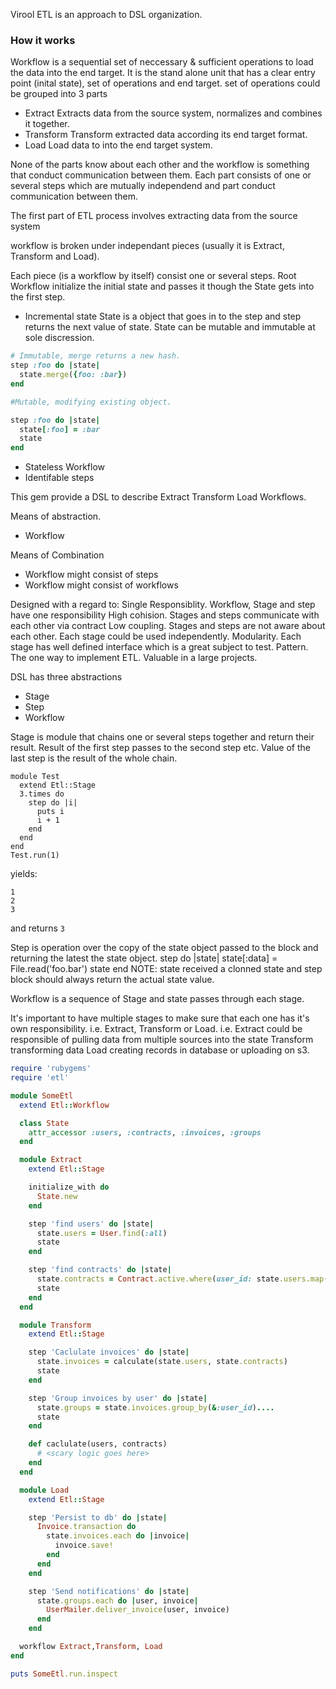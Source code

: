 Virool ETL is an approach to DSL organization.


### How it works
Workflow is a sequential set of neccessary & sufficient operations to load the data into the end target.
It is the stand alone unit that has a clear entry point (inital state), set of operations and end target.
set of operations could be grouped into 3 parts
* Extract
Extracts data from the source system, normalizes and combines it together.
* Transform
Transform extracted data according its end target format.
* Load
Load data to into the end target system.

None of the parts know about each other and the workflow is something that conduct communication between them.
Each part consists of one or several steps which are mutually independend and part conduct communication between them.




The first part of ETL process involves extracting data from the source system

workflow is broken under independant pieces (usually it is Extract, Transform and Load).



Each piece (is a workflow by itself) consist one or several steps.
Root Workflow initialize the initial state and passes it though the
State gets into the first step.
* Incremental state
State is a object that goes in to the step and step returns the next value of state.
State can be mutable and immutable at sole discression.

``` ruby
# Immutable, merge returns a new hash.
step :foo do |state|
  state.merge({foo: :bar})
end

#Mutable, modifying existing object.

step :foo do |state|
  state[:foo] = :bar
  state
end
```



* Stateless Workflow
* Identifable steps

This gem provide a DSL to describe Extract Transform Load Workflows.

Means of abstraction.
* Workflow

Means of Combination
* Workflow might consist of steps
* Workflow might consist of workflows


Designed with a regard to:
Single Responsiblity. Workflow, Stage and step have one responsibility
High cohision. Stages and steps communicate with each other via contract
Low coupling. Stages and steps are not aware about each other. Each stage could be used independently.
Modularity. Each stage has well defined interface which is a great subject to test.
Pattern. The one way to implement ETL. Valuable in a large projects.


DSL has three abstractions
* Stage
* Step
* Workflow

Stage is module that chains one or several steps together and return their result. Result of the first step passes to the second step etc. Value of the last step is the result of the whole chain.
```
module Test
  extend Etl::Stage
  3.times do
    step do |i|
      puts i
      i + 1
    end
  end
end
Test.run(1)
```
yields:
```
1
2
3
```
and returns `3`


Step is operation over the copy of the state object passed to the block and returning the latest the state object.
step do |state|
  state[:data] = File.read('foo.bar')
  state
end
NOTE: state received a clonned state and step block should always return the actual state value.

Workflow is a sequence of Stage and state passes through each stage.

It's important to have multiple stages to make sure that each one has it's own responsibility. i.e. Extract, Transform or Load.
i.e.
Extract could be responsible of pulling data from multiple sources into the state
Transform transforming data
Load creating records in database or uploading on s3.


```ruby
require 'rubygems'
require 'etl'

module SomeEtl
  extend Etl::Workflow

  class State
    attr_accessor :users, :contracts, :invoices, :groups
  end

  module Extract
    extend Etl::Stage

    initialize_with do
      State.new
    end

    step 'find users' do |state|
      state.users = User.find(:all)
      state
    end

    step 'find contracts' do |state|
      state.contracts = Contract.active.where(user_id: state.users.map(&:id))
      state
    end
  end

  module Transform
    extend Etl::Stage

    step 'Caclulate invoices' do |state|
      state.invoices = calculate(state.users, state.contracts)
      state
    end

    step 'Group invoices by user' do |state|
      state.groups = state.invoices.group_by(&:user_id)....
      state
    end

    def caclulate(users, contracts)
      # <scary logic goes here>
    end
  end

  module Load
    extend Etl::Stage

    step 'Persist to db' do |state|
      Invoice.transaction do
        state.invoices.each do |invoice|
          invoice.save!
        end
      end
    end

    step 'Send notifications' do |state|
      state.groups.each do |user, invoice|
        UserMailer.deliver_invoice(user, invoice)
      end
    end

  workflow Extract,Transform, Load
end

puts SomeEtl.run.inspect
```




